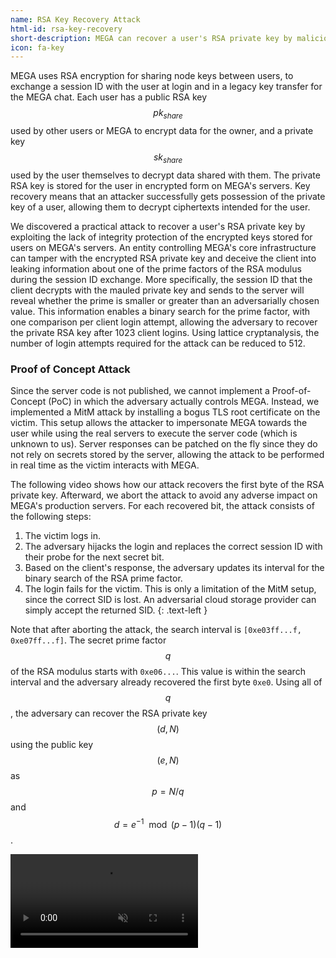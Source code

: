 ```yaml
---
name: RSA Key Recovery Attack
html-id: rsa-key-recovery
short-description: MEGA can recover a user's RSA private key by maliciously tampering with 512 login attempts.
icon: fa-key
---
```

MEGA uses RSA encryption for sharing node keys between users, to exchange a session ID with the user at login and in a legacy key transfer for the MEGA chat.
Each user has a public RSA key $$ pk_{share} $$ used by other users or MEGA to encrypt data for the owner, and a private key $$ sk_{share} $$ used by the user themselves to decrypt data shared with them.
The private RSA key is stored for the user in encrypted form on MEGA's servers.
Key recovery means that an attacker successfully gets possession of the private key of a user, allowing them to decrypt ciphertexts intended for the user.

We discovered a practical attack to recover a user's RSA private key by exploiting the lack of integrity protection of the encrypted keys stored for users on MEGA's servers.
An entity controlling MEGA's core infrastructure can tamper with the encrypted RSA private key and deceive the client into leaking information about one of the prime factors of the RSA modulus during the session ID exchange.
More specifically, the session ID that the client decrypts with the mauled private key and sends to the server will reveal whether the prime is smaller or greater than an adversarially chosen value.
This information enables a binary search for the prime factor, with one comparison per client login attempt, allowing the adversary to recover the private RSA key after 1023 client logins.
Using lattice cryptanalysis, the number of login attempts required for the attack can be reduced to 512.

### Proof of Concept Attack

Since the server code is not published, we cannot implement a Proof-of-Concept (PoC) in which the adversary actually controls MEGA.
Instead, we implemented a MitM attack by installing a bogus TLS root certificate on the victim.
This setup allows the attacker to impersonate MEGA towards the user while using the real servers to execute the server code (which is unknown to us).
Server responses can be patched on the fly since they do not rely on secrets stored by the server, allowing the attack to be performed in real time as the victim interacts with MEGA.

The following video shows how our attack recovers the first byte of the RSA private key.
Afterward, we abort the attack to avoid any adverse impact on MEGA's production servers.
For each recovered bit, the attack consists of the following steps:
1. The victim logs in.
2. The adversary hijacks the login and replaces the correct session ID with their probe for the next secret bit.
3. Based on the client's response, the adversary updates its interval for the binary search of the RSA prime factor.
4. The login fails for the victim. This is only a limitation of the MitM setup, since the correct SID is lost. An adversarial cloud storage provider can simply accept the returned SID.
{: .text-left }

Note that after aborting the attack, the search interval is `[0xe03ff...f, 0xe07ff...f]`.
The secret prime factor $$ q $$ of the RSA modulus starts with `0xe06...`.
This value is within the search interval and the adversary already recovered the first byte `0xe0`.
Using all of $$ q $$, the adversary can recover the RSA private key $$ (d, N) $$ using the public key $$ (e, N) $$ as $$ p = N / q $$ and $$ d = e^{-1} \mod (p-1)(q-1) $$.

<div class="embed-responsive embed-responsive-16by9">
    <video class="embed-responsive-item" controls muted>
        <source src="videos/rsa_key_recovery_poc.mp4" type="video/mp4">
        Unsupported video tag, please try another browser to view the PoC video.
    </video>
</div>
